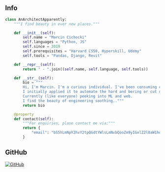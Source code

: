 ## Info
```python
class AnArchitectApparently:
    """I find beauty in ever new places."""

    def __init__(self):
        self.name = "Marcin Cichocki"
        self.languages = "Python, JS"
        self.since = 2019
        self.prerequisites = "Harvard CS50, Hyperskill, Udemy"
        self.tools = "Pandas, Django, Revit"

    def __repr__(self):
        return " - ".join((self.name, self.language, self.tools))

    def __str__(self):
        bio = """
        Hi, I'm Marcin. I'm a curious individual. I've been consuming code for a few years.
        I initially applied it to automate the hard and boring or cut design & construction related corners.
        Currently (like everyone) peeking into ML and web. 
        I find the beauty of engineering soothing.."""
        return bio

    @property
    def contact(self):
        """For enquiries, plase contact me via:"""
        return {
            "email": "bS5hLmNpY2hvY2tpQGdtYWlsLmNvbQooZm9yIGxlZ2l0aW1hdGUgcHVycG9zZXMgb25seSk="
        }
```

## GitHub

<a href="https://github.com/cinkovic">
  <img align="center" src="https://github-readme-stats.vercel.app/api?username=cinkovic&show_icons=true&line_height=27&count_private=true&theme=radical&hide=contribs" alt="GitHub" />
</a>
